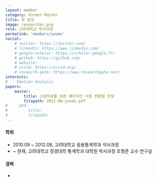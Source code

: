 ```yaml
---
layout: member
category: Former-Master
title: 유 문성
image: researcher.png
role: 고려대학교 박사과정
permalink: 'members/yooms'
social:
    # twitter: https://twitter.com/
    # linkedin: https://www.linkedin.com/
    # google-scholar: https://scholar.google.fr/
    # github: https://github.com/
    # website:
    # orcid: https://orcid.org/
    # research-gate: https://www.researchgate.net/
interests:
#  - Emotion Analysis
papers:
    master:
        title: ​소량자료를 위한 베이지안 다중 변환점 모형
        filepath: 2012-06-yooms.pdf
#     phd:
#         title:
#         filepath:
---
```


#### 학위
* 2010.09 ~ 2012.08, 고려대학교 응용통계학과 석사과정
* ~ 현재, 고려대학교 정경대학 통계학과 대학원 박사과정 조형준 교수 연구실​​

#### 경력
*

